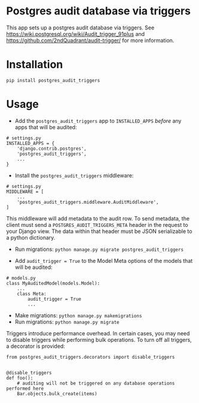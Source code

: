 Postgres audit database via triggers
====================================

This app sets up a postgres audit database via triggers.
See https://wiki.postgresql.org/wiki/Audit_trigger_91plus
and https://github.com/2ndQuadrant/audit-trigger/
for more information.


Installation
============
`pip install postgres_audit_triggers`


Usage
=====

- Add the `postgres_audit_triggers` app to `INSTALLED_APPS` *before* any apps that will be audited:

```
# settings.py
INSTALLED_APPS = {
    'django.contrib.postgres',
    'postgres_audit_triggers',
    ...
}
```

- Install the `postgres_audit_triggers` middleware:

```
# settings.py
MIDDLEWARE = [
    ...
    'postgres_audit_triggers.middleware.AuditMiddleware',
]
```

This middleware will add metadata to the audit row. To send metadata, the client must send a
`POSTGRES_AUDIT_TRIGGERS_META` header in the request to your Django view. The data within
that header must be JSON serializable to a python dictionary.

- Run migrations: `python manage.py migrate postgres_audit_triggers`

- Add `audit_trigger = True` to the Model Meta options of the models that will be audited:

```
# models.py
class MyAuditedModel(models.Model):
    ...
    class Meta:
        audit_trigger = True
        ...
```

- Make migrations: `python manage.py makemigrations`
- Run migrations: `python manage.py migrate`

Triggers introduce performance overhead. In certain cases, you may need to disable triggers while
performing bulk operations. To turn off all triggers, a decorator is provided:

```
from postgres_audit_triggers.decorators import disable_triggers


@disable_triggers
def foo():
    # auditing will not be triggered on any database operations performed here
    Bar.objects.bulk_create(items)
```

